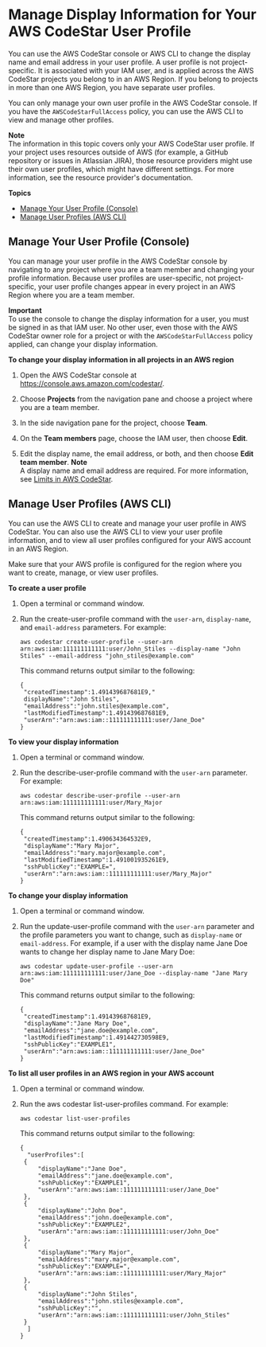 # Manage Display Information for Your AWS CodeStar User Profile<a name="how-to-manage-user-pref"></a>

You can use the AWS CodeStar console or AWS CLI to change the display name and email address in your user profile\. A user profile is not project\-specific\. It is associated with your IAM user, and is applied across the AWS CodeStar projects you belong to in an AWS Region\. If you belong to projects in more than one AWS Region, you have separate user profiles\. 

You can only manage your own user profile in the AWS CodeStar console\. If you have the `AWSCodeStarFullAccess` policy, you can use the AWS CLI to view and manage other profiles\.

**Note**  
The information in this topic covers only your AWS CodeStar user profile\. If your project uses resources outside of AWS \(for example, a GitHub repository or issues in Atlassian JIRA\), those resource providers might use their own user profiles, which might have different settings\. For more information, see the resource provider's documentation\.

**Topics**
+ [Manage Your User Profile \(Console\)](#how-to-manage-user-pref-console)
+ [Manage User Profiles \(AWS CLI\)](#how-to-manage-user-pref-cli)

## Manage Your User Profile \(Console\)<a name="how-to-manage-user-pref-console"></a>

You can manage your user profile in the AWS CodeStar console by navigating to any project where you are a team member and changing your profile information\. Because user profiles are user\-specific, not project\-specific, your user profile changes appear in every project in an AWS Region where you are a team member\.

**Important**  
To use the console to change the display information for a user, you must be signed in as that IAM user\. No other user, even those with the AWS CodeStar owner role for a project or with the `AWSCodeStarFullAccess` policy applied, can change your display information\.

**To change your display information in all projects in an AWS region**

1. Open the AWS CodeStar console at [https://console\.aws\.amazon\.com/codestar/](https://console.aws.amazon.com/codestar/)\.

1. Choose **Projects** from the navigation pane and choose a project where you are a team member\.

1. In the side navigation pane for the project, choose **Team**\.

1. On the **Team members** page, choose the IAM user, then choose **Edit**\.

1. Edit the display name, the email address, or both, and then choose **Edit team member**\.
**Note**  
A display name and email address are required\. For more information, see [Limits in AWS CodeStar](limits.md)\. 

## Manage User Profiles \(AWS CLI\)<a name="how-to-manage-user-pref-cli"></a>

You can use the AWS CLI to create and manage your user profile in AWS CodeStar\. You can also use the AWS CLI to view your user profile information, and to view all user profiles configured for your AWS account in an AWS Region\. 

Make sure that your AWS profile is configured for the region where you want to create, manage, or view user profiles\. 

**To create a user profile**

1. Open a terminal or command window\.

1. Run the create\-user\-profile command with the `user-arn`, `display-name`, and `email-address` parameters\. For example:

   ```
   aws codestar create-user-profile --user-arn arn:aws:iam:111111111111:user/John_Stiles --display-name "John Stiles" --email-address "john_stiles@example.com"
   ```

   This command returns output similar to the following:

   ```
   {
   	"createdTimestamp":1.491439687681E9,"
   	displayName":"John Stiles",
   	"emailAddress":"john.stiles@example.com",
   	"lastModifiedTimestamp":1.491439687681E9,
   	"userArn":"arn:aws:iam::111111111111:user/Jane_Doe"
   }
   ```

**To view your display information**

1. Open a terminal or command window\.

1. Run the describe\-user\-profile command with the `user-arn` parameter\. For example:

   ```
   aws codestar describe-user-profile --user-arn arn:aws:iam:111111111111:user/Mary_Major
   ```

   This command returns output similar to the following:

   ```
   {
   	"createdTimestamp":1.490634364532E9,
   	"displayName":"Mary Major",
   	"emailAddress":"mary.major@example.com",
   	"lastModifiedTimestamp":1.491001935261E9,
   	"sshPublicKey":"EXAMPLE=",
   	"userArn":"arn:aws:iam::111111111111:user/Mary_Major"
   }
   ```

**To change your display information**

1. Open a terminal or command window\.

1. Run the update\-user\-profile command with the `user-arn` parameter and the profile parameters you want to change, such as `display-name` or `email-address`\. For example, if a user with the display name Jane Doe wants to change her display name to Jane Mary Doe:

   ```
   aws codestar update-user-profile --user-arn arn:aws:iam:111111111111:user/Jane_Doe --display-name "Jane Mary Doe"
   ```

   This command returns output similar to the following:

   ```
   {
   	"createdTimestamp":1.491439687681E9,
   	"displayName":"Jane Mary Doe",
   	"emailAddress":"jane.doe@example.com",
   	"lastModifiedTimestamp":1.491442730598E9,
   	"sshPublicKey":"EXAMPLE1",
   	"userArn":"arn:aws:iam::111111111111:user/Jane_Doe"
   }
   ```

**To list all user profiles in an AWS region in your AWS account**

1. Open a terminal or command window\.

1. Run the aws codestar list\-user\-profiles command\. For example:

   ```
   aws codestar list-user-profiles 
   ```

   This command returns output similar to the following:

   ```
   {
     "userProfiles":[
   	{
   		"displayName":"Jane Doe",
   		"emailAddress":"jane.doe@example.com",
   		"sshPublicKey":"EXAMPLE1",
   		"userArn":"arn:aws:iam::111111111111:user/Jane_Doe"
   	},
   	{
   		"displayName":"John Doe",
   		"emailAddress":"john.doe@example.com",
   		"sshPublicKey":"EXAMPLE2",
   		"userArn":"arn:aws:iam::111111111111:user/John_Doe"
   	},
   	{
   		"displayName":"Mary Major",
   		"emailAddress":"mary.major@example.com",
   		"sshPublicKey":"EXAMPLE=",
   		"userArn":"arn:aws:iam::111111111111:user/Mary_Major"
   	},
   	{
   		"displayName":"John Stiles",
   		"emailAddress":"john.stiles@example.com",
   		"sshPublicKey":"",
   		"userArn":"arn:aws:iam::111111111111:user/John_Stiles"
   	}
     ]
   }
   ```